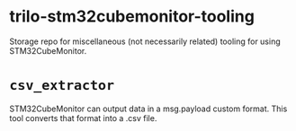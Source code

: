 # trilo-stm32cubemonitor-tooling

Storage repo for miscellaneous (not necessarily related) tooling for using STM32CubeMonitor.

# `csv_extractor`
STM32CubeMonitor can output data in a msg.payload custom format. This tool converts that format into a .csv file.
